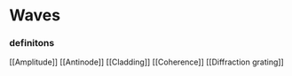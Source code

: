 # Waves

### definitons
[[Amplitude]]
[[Antinode]]
[[Cladding]]
[[Coherence]]
[[Diffraction grating]]
